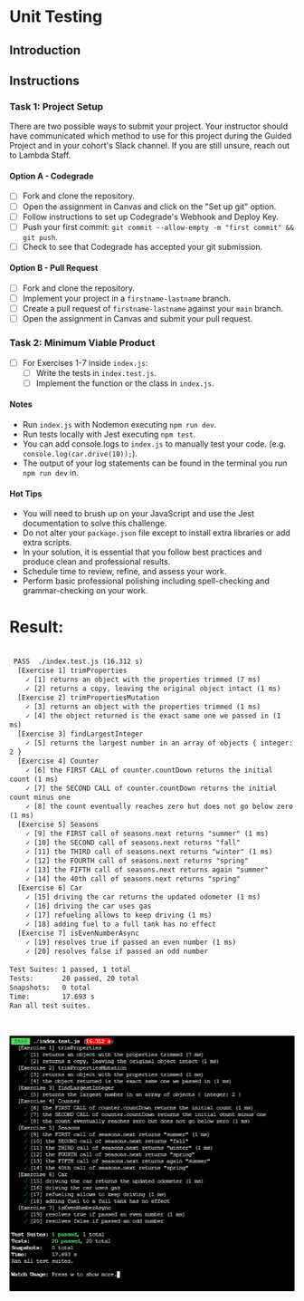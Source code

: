 # Unit Testing

## Introduction

## Instructions

### Task 1: Project Setup

There are two possible ways to submit your project. Your instructor should have communicated which method to use for this project during the Guided Project and in your cohort's Slack channel. If you are still unsure, reach out to Lambda Staff.

#### Option A - Codegrade

- [ ] Fork and clone the repository.
- [ ] Open the assignment in Canvas and click on the "Set up git" option.
- [ ] Follow instructions to set up Codegrade's Webhook and Deploy Key.
- [ ] Push your first commit: `git commit --allow-empty -m "first commit" && git push`.
- [ ] Check to see that Codegrade has accepted your git submission.

#### Option B - Pull Request

- [ ] Fork and clone the repository.
- [ ] Implement your project in a `firstname-lastname` branch.
- [ ] Create a pull request of `firstname-lastname` against your `main` branch.
- [ ] Open the assignment in Canvas and submit your pull request.

### Task 2: Minimum Viable Product

- [ ] For Exercises 1-7 inside `index.js`:
  - [ ] Write the tests in `index.test.js`.
  - [ ] Implement the function or the class in `index.js`.

#### Notes

- Run `index.js` with Nodemon executing `npm run dev`.
- Run tests locally with Jest executing `npm test`.
- You can add console.logs to `index.js` to manually test your code. (e.g. `console.log(car.drive(10));`).
- The output of your log statements can be found in the terminal you run `npm run dev` in.

#### Hot Tips

- You will need to brush up on your JavaScript and use the Jest documentation to solve this challenge.
- Do not alter your `package.json` file except to install extra libraries or add extra scripts.
- In your solution, it is essential that you follow best practices and produce clean and professional results.
- Schedule time to review, refine, and assess your work.
- Perform basic professional polishing including spell-checking and grammar-checking on your work.

# Result:

```

 PASS  ./index.test.js (16.312 s)
  [Exercise 1] trimProperties
    ✓ [1] returns an object with the properties trimmed (7 ms)
    ✓ [2] returns a copy, leaving the original object intact (1 ms)
  [Exercise 2] trimPropertiesMutation
    ✓ [3] returns an object with the properties trimmed (1 ms)
    ✓ [4] the object returned is the exact same one we passed in (1 ms)
  [Exercise 3] findLargestInteger
    ✓ [5] returns the largest number in an array of objects { integer: 2 }
  [Exercise 4] Counter
    ✓ [6] the FIRST CALL of counter.countDown returns the initial count (1 ms)
    ✓ [7] the SECOND CALL of counter.countDown returns the initial count minus one
    ✓ [8] the count eventually reaches zero but does not go below zero (1 ms)
  [Exercise 5] Seasons
    ✓ [9] the FIRST call of seasons.next returns "summer" (1 ms)
    ✓ [10] the SECOND call of seasons.next returns "fall"
    ✓ [11] the THIRD call of seasons.next returns "winter" (1 ms)
    ✓ [12] the FOURTH call of seasons.next returns "spring"
    ✓ [13] the FIFTH call of seasons.next returns again "summer"
    ✓ [14] the 40th call of seasons.next returns "spring"
  [Exercise 6] Car
    ✓ [15] driving the car returns the updated odometer (1 ms)
    ✓ [16] driving the car uses gas
    ✓ [17] refueling allows to keep driving (1 ms)
    ✓ [18] adding fuel to a full tank has no effect
  [Exercise 7] isEvenNumberAsync
    ✓ [19] resolves true if passed an even number (1 ms)
    ✓ [20] resolves false if passed an odd number

Test Suites: 1 passed, 1 total
Tests:       20 passed, 20 total
Snapshots:   0 total
Time:        17.693 s
Ran all test suites.



```

![](2021-07-21-17-19-02.png)
